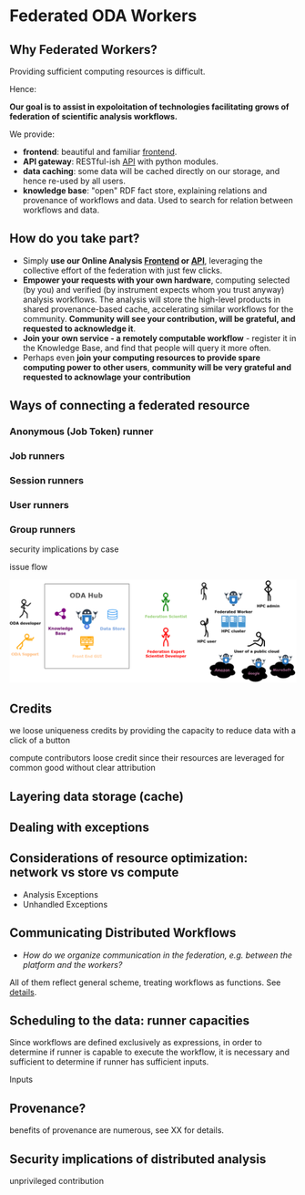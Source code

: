 # Federated ODA Workers

## Why Federated Workers?

Providing sufficient computing resources is difficult.

Hence:

**Our goal is to assist in expoloitation of technologies facilitating grows of federation of scientific analysis workflows.**

We provide:

* **frontend**: beautiful and familiar [frontend](https://www.astro.unige.ch/cdci/astrooda_/).
* **API gateway**: RESTful-ish [API](https://github.com/cdcihub/oda_api_benchmark/) with python modules.
* **data caching**: some data will be cached directly on our storage, and hence re-used by all users.
* **knowledge base**: "open" RDF fact store, explaining relations and provenance of workflows and data. Used to search for relation between workflows and data.

## How do you take part?

* Simply **use our Online Analysis [Frontend](https://www.astro.unige.ch/cdci/astrooda_/) or [API](https://github.com/cdcihub/oda_api_benchmark/)**, leveraging the collective effort of the federation with just few clicks.
* **Empower your requests with your own hardware**, computing selected (by you) and verified (by instrument expects whom you trust anyway) analysis workflows. The analysis will store the high-level products in shared provenance-based cache, accelerating similar workflows for the community. **Community will see your contribution, will be grateful, and requested to acknowledge it**.
* **Join your own service - a remotely computable workflow** - register it in the Knowledge Base, and find that people will query it more often.
* Perhaps even **join your computing resources to provide spare computing power to other users**, **community will be very grateful and requested to acknowlage your contribution**

## Ways of connecting a federated resource

### Anonymous (Job Token) runner

### Job runners

### Session runners

### User runners

### Group runners

security implications by case

issue flow

![Diagram](Diagram.png)


## Credits

we loose uniqueness credits by providing the capacity to reduce data with a click of a button

compute contributors loose credit since their resources are leveraged for common good without clear attribution

## Layering data storage (cache)

## Dealing with exceptions

## Considerations of resource optimization: network vs store vs compute

* Analysis Exceptions
* Unhandled Exceptions

## Communicating Distributed Workflows

* *How do we organize communication in the federation, e.g. between the platform and the workers?*

All of them reflect general scheme, treating workflows as functions. See [details](communicating-workflows.md).

## Scheduling to the data: runner capacities

Since workflows are defined exclusively as expressions, in order to determine if runner is capable to execute the workflow, it is necessary and sufficient to determine if runner has sufficient inputs.

Inputs 

## Provenance?

benefits of provenance are numerous, see XX for details.


## Security implications of distributed analysis

unprivileged contribution


